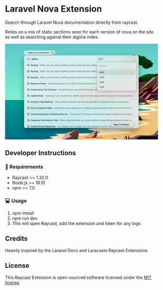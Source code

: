 # Laravel Nova Extension

Search through Laravel Nova documentation directly from raycast.

Relies on a mix of static sections seen for each version of nova on the site
as well as searching against their algolia index.

![Raycast Laravel Nova](metadata/raycast-laravel-nova-02.png)

## Developer Instructions

### 🧱 Requirements
- Raycast >= 1.32.0
- Node.js >= 16.10
- npm >= 7.0

### 💻 Usage
1. npm install
2. npm run dev
3. This will open Raycast, add the extension and listen for any logs

## Credits
Heavily inspired by the Laravel Docs and Laracasts Raycast Extensions.

## License
This Raycast Extension is open-sourced software licensed under the [MIT license](https://opensource.org/licenses/MIT).

